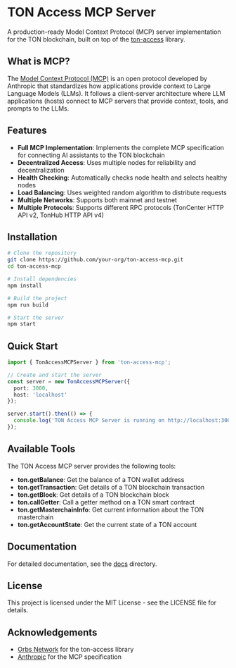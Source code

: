 # TON Access MCP Server

A production-ready Model Context Protocol (MCP) server implementation for the TON blockchain, built on top of the [ton-access](https://github.com/orbs-network/ton-access) library.

## What is MCP?

The [Model Context Protocol (MCP)](https://modelcontextprotocol.io/) is an open protocol developed by Anthropic that standardizes how applications provide context to Large Language Models (LLMs). It follows a client-server architecture where LLM applications (hosts) connect to MCP servers that provide context, tools, and prompts to the LLMs.

## Features

- **Full MCP Implementation**: Implements the complete MCP specification for connecting AI assistants to the TON blockchain
- **Decentralized Access**: Uses multiple nodes for reliability and decentralization
- **Health Checking**: Automatically checks node health and selects healthy nodes
- **Load Balancing**: Uses weighted random algorithm to distribute requests
- **Multiple Networks**: Supports both mainnet and testnet
- **Multiple Protocols**: Supports different RPC protocols (TonCenter HTTP API v2, TonHub HTTP API v4)

## Installation

```bash
# Clone the repository
git clone https://github.com/your-org/ton-access-mcp.git
cd ton-access-mcp

# Install dependencies
npm install

# Build the project
npm run build

# Start the server
npm start
```

## Quick Start

```typescript
import { TonAccessMCPServer } from 'ton-access-mcp';

// Create and start the server
const server = new TonAccessMCPServer({
  port: 3000,
  host: 'localhost'
});

server.start().then(() => {
  console.log('TON Access MCP Server is running on http://localhost:3000');
});
```

## Available Tools

The TON Access MCP server provides the following tools:

- **ton.getBalance**: Get the balance of a TON wallet address
- **ton.getTransaction**: Get details of a TON blockchain transaction
- **ton.getBlock**: Get details of a TON blockchain block
- **ton.callGetter**: Call a getter method on a TON smart contract
- **ton.getMasterchainInfo**: Get current information about the TON masterchain
- **ton.getAccountState**: Get the current state of a TON account

## Documentation

For detailed documentation, see the [docs](./docs) directory.

## License

This project is licensed under the MIT License - see the LICENSE file for details.

## Acknowledgements

- [Orbs Network](https://github.com/orbs-network) for the ton-access library
- [Anthropic](https://www.anthropic.com/) for the MCP specification
